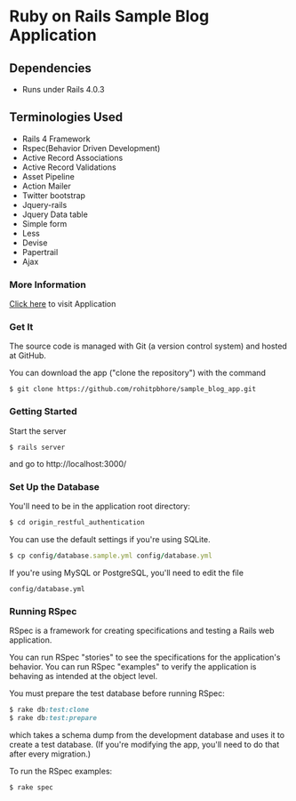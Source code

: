 # Ruby on Rails Sample Blog Application
## Dependencies

- Runs under Rails 4.0.3

## Terminologies Used

- Rails 4 Framework
- Rspec(Behavior Driven Development)
- Active Record Associations
- Active Record Validations
- Asset Pipeline
- Action Mailer
- Twitter bootstrap
- Jquery-rails
- Jquery Data table
- Simple form
- Less
- Devise
- Papertrail
- Ajax


### More Information
[Click here] to visit Application

[Click here]:http://rohitblog.herokuapp.com/

### Get It

The source code is managed with Git (a version control system) and hosted at GitHub.

You can download the app ("clone the repository") with the command

    $ git clone https://github.com/rohitpbhore/sample_blog_app.git


### Getting Started

Start the server

```
$ rails server
```

and go to http://localhost:3000/

### Set Up the Database

You'll need to be in the application root directory:

```ruby
$ cd origin_restful_authentication
```

You can use the default settings if you're using SQLite.

```ruby
$ cp config/database.sample.yml config/database.yml
```

If you're using MySQL or PostgreSQL, you'll need to edit the file

```
config/database.yml
```

### Running RSpec

RSpec is a framework for creating specifications and testing a Rails web application.

You can run RSpec "stories" to see the specifications for the application's behavior. You can run RSpec "examples" to verify the application is behaving as intended at the object level.

You must prepare the test database before running RSpec:

```ruby
$ rake db:test:clone
$ rake db:test:prepare
```

which takes a schema dump from the development database and uses it to create a test database. (If you're modifying the app, you'll need to do that after every migration.)

To run the RSpec examples:

```ruby
$ rake spec
```
